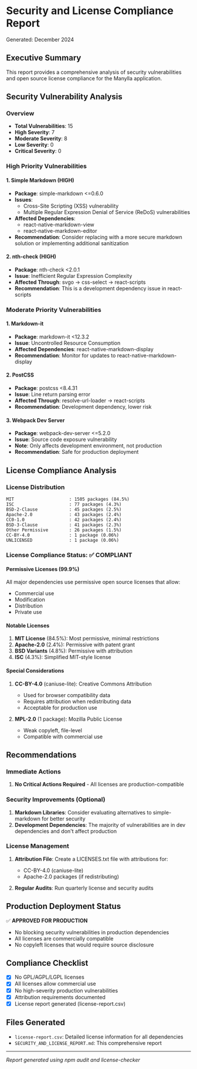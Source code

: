 # Security and License Compliance Report
Generated: December 2024

## Executive Summary
This report provides a comprehensive analysis of security vulnerabilities and open source license compliance for the Manylla application.

## Security Vulnerability Analysis

### Overview
- **Total Vulnerabilities**: 15
- **High Severity**: 7
- **Moderate Severity**: 8
- **Low Severity**: 0
- **Critical Severity**: 0

### High Priority Vulnerabilities

#### 1. Simple Markdown (HIGH)
- **Package**: simple-markdown <=0.6.0
- **Issues**: 
  - Cross-Site Scripting (XSS) vulnerability
  - Multiple Regular Expression Denial of Service (ReDoS) vulnerabilities
- **Affected Dependencies**: 
  - react-native-markdown-view
  - react-native-markdown-editor
- **Recommendation**: Consider replacing with a more secure markdown solution or implementing additional sanitization

#### 2. nth-check (HIGH)
- **Package**: nth-check <2.0.1
- **Issue**: Inefficient Regular Expression Complexity
- **Affected Through**: svgo → css-select → react-scripts
- **Recommendation**: This is a development dependency issue in react-scripts

### Moderate Priority Vulnerabilities

#### 1. Markdown-it
- **Package**: markdown-it <12.3.2
- **Issue**: Uncontrolled Resource Consumption
- **Affected Dependencies**: react-native-markdown-display
- **Recommendation**: Monitor for updates to react-native-markdown-display

#### 2. PostCSS
- **Package**: postcss <8.4.31
- **Issue**: Line return parsing error
- **Affected Through**: resolve-url-loader → react-scripts
- **Recommendation**: Development dependency, lower risk

#### 3. Webpack Dev Server
- **Package**: webpack-dev-server <=5.2.0
- **Issue**: Source code exposure vulnerability
- **Note**: Only affects development environment, not production
- **Recommendation**: Safe for production deployment

## License Compliance Analysis

### License Distribution
```
MIT                     : 1505 packages (84.5%)
ISC                     : 77 packages (4.3%)
BSD-2-Clause            : 45 packages (2.5%)
Apache-2.0              : 43 packages (2.4%)
CC0-1.0                 : 42 packages (2.4%)
BSD-3-Clause            : 41 packages (2.3%)
Other Permissive        : 26 packages (1.5%)
CC-BY-4.0               : 1 package (0.06%)
UNLICENSED              : 1 package (0.06%)
```

### License Compliance Status: ✅ COMPLIANT

#### Permissive Licenses (99.9%)
All major dependencies use permissive open source licenses that allow:
- Commercial use
- Modification
- Distribution
- Private use

#### Notable Licenses
1. **MIT License** (84.5%): Most permissive, minimal restrictions
2. **Apache-2.0** (2.4%): Permissive with patent grant
3. **BSD Variants** (4.8%): Permissive with attribution
4. **ISC** (4.3%): Simplified MIT-style license

#### Special Considerations
1. **CC-BY-4.0** (caniuse-lite): Creative Commons Attribution
   - Used for browser compatibility data
   - Requires attribution when redistributing data
   - Acceptable for production use

2. **MPL-2.0** (1 package): Mozilla Public License
   - Weak copyleft, file-level
   - Compatible with commercial use

## Recommendations

### Immediate Actions
1. **No Critical Actions Required** - All licenses are production-compatible

### Security Improvements (Optional)
1. **Markdown Libraries**: Consider evaluating alternatives to simple-markdown for better security
2. **Development Dependencies**: The majority of vulnerabilities are in dev dependencies and don't affect production

### License Management
1. **Attribution File**: Create a LICENSES.txt file with attributions for:
   - CC-BY-4.0 (caniuse-lite)
   - Apache-2.0 packages (if redistributing)
   
2. **Regular Audits**: Run quarterly license and security audits

## Production Deployment Status
✅ **APPROVED FOR PRODUCTION**
- No blocking security vulnerabilities in production dependencies
- All licenses are commercially compatible
- No copyleft licenses that would require source disclosure

## Compliance Checklist
- [x] No GPL/AGPL/LGPL licenses
- [x] All licenses allow commercial use
- [x] No high-severity production vulnerabilities
- [x] Attribution requirements documented
- [x] License report generated (license-report.csv)

## Files Generated
- `license-report.csv`: Detailed license information for all dependencies
- `SECURITY_AND_LICENSE_REPORT.md`: This comprehensive report

---
*Report generated using npm audit and license-checker*